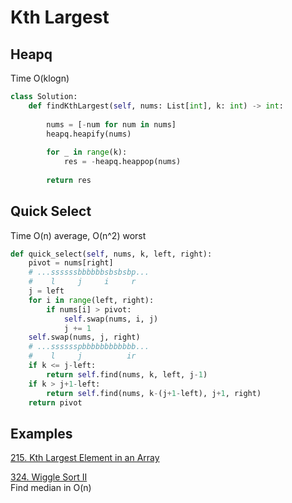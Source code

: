 # Kth Largest

## Heapq

Time O(klogn)
```python
class Solution:
    def findKthLargest(self, nums: List[int], k: int) -> int:
        
        nums = [-num for num in nums]
        heapq.heapify(nums)
        
        for _ in range(k):
            res = -heapq.heappop(nums)
            
        return res
```

## Quick Select

Time O(n) average, O(n^2) worst
```python
def quick_select(self, nums, k, left, right):
    pivot = nums[right]
    # ...ssssssbbbbbbsbsbsbp...
    #    l     j     i     r
    j = left
    for i in range(left, right):
        if nums[i] > pivot:
            self.swap(nums, i, j)
            j += 1
    self.swap(nums, j, right)
    # ...sssssspbbbbbbbbbbbb...
    #    l     j          ir
    if k <= j-left:
        return self.find(nums, k, left, j-1)
    if k > j+1-left:
        return self.find(nums, k-(j+1-left), j+1, right)
    return pivot
``` 

## Examples

[215. Kth Largest Element in an Array](https://leetcode.com/problems/kth-largest-element-in-an-array/)

[324. Wiggle Sort II](https://leetcode.com/problems/wiggle-sort-ii/)\
Find median in O(n)

